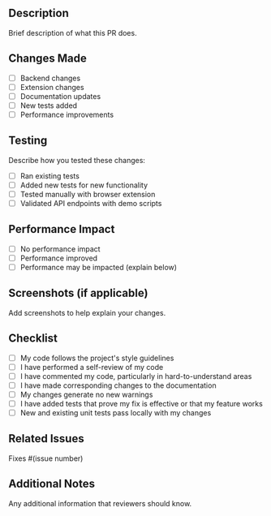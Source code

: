 ## Description

Brief description of what this PR does.

## Changes Made

- [ ] Backend changes
- [ ] Extension changes  
- [ ] Documentation updates
- [ ] New tests added
- [ ] Performance improvements

## Testing

Describe how you tested these changes:

- [ ] Ran existing tests
- [ ] Added new tests for new functionality
- [ ] Tested manually with browser extension
- [ ] Validated API endpoints with demo scripts

## Performance Impact

- [ ] No performance impact
- [ ] Performance improved
- [ ] Performance may be impacted (explain below)

## Screenshots (if applicable)

Add screenshots to help explain your changes.

## Checklist

- [ ] My code follows the project's style guidelines
- [ ] I have performed a self-review of my code
- [ ] I have commented my code, particularly in hard-to-understand areas
- [ ] I have made corresponding changes to the documentation
- [ ] My changes generate no new warnings
- [ ] I have added tests that prove my fix is effective or that my feature works
- [ ] New and existing unit tests pass locally with my changes

## Related Issues

Fixes #(issue number)

## Additional Notes

Any additional information that reviewers should know.
